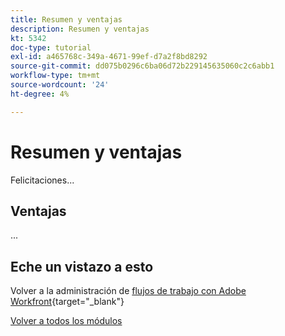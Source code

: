 ```yaml
---
title: Resumen y ventajas
description: Resumen y ventajas
kt: 5342
doc-type: tutorial
exl-id: a465768c-349a-4671-99ef-d7a2f8bd8292
source-git-commit: dd075b0296c6ba06d72b229145635060c2c6abb1
workflow-type: tm+mt
source-wordcount: '24'
ht-degree: 4%

---
```


# Resumen y ventajas

Felicitaciones...

## Ventajas

...

## Eche un vistazo a esto

Volver a la administración de [flujos de trabajo con Adobe Workfront](./workfront.md){target="_blank"}

[Volver a todos los módulos](../../../overview.md)
